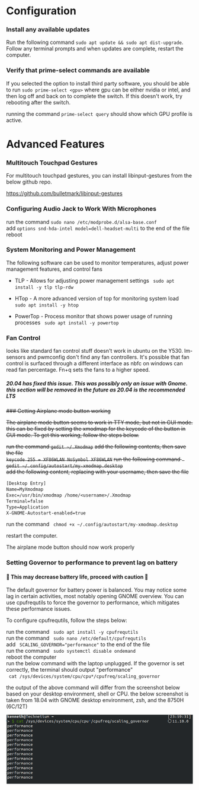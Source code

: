 # Configuration

### Install any available updates
Run the following command `sudo apt update && sudo apt dist-upgrade`. Follow any terminal prompts and when updates are complete, restart the computer. 

### Verify that prime-select commands are available
If you selected the option to install third party software, you should be able to run ` sudo prime-select <gpu> ` where gpu can be either nvidia or intel, and then log off and back on to complete the switch. If this doesn't work, try rebooting after the switch.

running the command ` prime-select query ` should show which GPU profile is active.


# Advanced Features

### Multitouch Touchpad Gestures

For multitouch touchpad gestures, you can install libinput-gestures from the below github repo.

https://github.com/bulletmark/libinput-gestures

### Configuring Audio Jack to Work With Microphones

run the command `sudo nano /etc/modprobe.d/alsa-base.conf`    
add `options snd-hda-intel model=dell-headset-multi` to the end of the file    
reboot    

### System Monitoring and Power Management

The following software can be used to monitor temperatures, adjust power management features, and control fans

* TLP - Allows for adjusting power management settings
     ` sudo apt install -y tlp tlp-rdw`    

* HTop - A more advanced version of top for monitoring system load
      ` sudo apt install -y htop`

* PowerTop - Process monitor that shows power usage of running processes
      ` sudo apt install -y powertop`
      
### Fan Control

looks like standard fan control stuff doesn't work in ubuntu on the Y530. lm-sensors and pwmconfig don't find any fan controllers. It's possible that fan control is surfaced through a different interface as nbfc on windows can read fan percentage. Fn+q sets the fans to a higher speed.

##### 20.04 has fixed this issue. This was possibly only an issue with Gnome. this section will be removed in the future as 20.04 is the recommended LTS
~~### Getting Airplane mode button working~~

~~The airplane mode button seems to work in TTY mode, but not in GUI mode. this can be fixed by setting the xmodmap for the keycode of the button in GUI mode. To get this working, follow the steps below.~~

~~run the command `gedit ~/.Xmodmap`~~
~~add the following contents, then save the file~~   
~~` keycode 255 = XF86WLAN NoSymbol XF86WLAN `~~
~~run the following command ` gedit ~/.config/autostart/my-xmodmap.desktop`~~    
~~add the following content, replacing <username> with your username, then save the file~~         

``` 
[Desktop Entry]
Name=MyXmodmap   
Exec=/usr/bin/xmodmap /home/<username>/.Xmodmap
Terminal=false
Type=Application
X-GNOME-Autostart-enabled=true
```
 
run the command ` chmod +x ~/.config/autostart/my-xmodmap.desktop`

restart the computer. 

The airplane mode button should now work properly

### Setting Governor to performance to prevent lag on battery

#### :no_entry_sign: This may decrease battery life, proceed with caution :no_entry_sign:

The default governor for battery power is balanced. You may notice some lag in certain activities, most notably opening GNOME overview. You can use cpufrequtils to force the governor to performance, which mitigates these performance issues.

To configure cpufrequtils, follow the steps below:     

run the command ` sudo apt install -y cpufrequtils`    
run the command ` sudo nano /etc/default/cpufrequtils`    
add ` SCALING_GOVERNOR="performance"` to the end of the file     
run the command ` sudo systemctl disable ondemand`    
reboot the computer     
run the below command with the laptop unplugged. If the governor is set correctly, the terminal should output "performance"       
` cat /sys/devices/system/cpu/cpu*/cpufreq/scaling_governor`   

the output of the above command will differ from the screenshot below based on your desktop environment, shell or CPU. the below screenshot is taken from 18.04 with GNOME desktop environment, zsh, and the 8750H (6C/12T)    

![CPU Freq Utils](../Images/cpufreqUtils.png)
